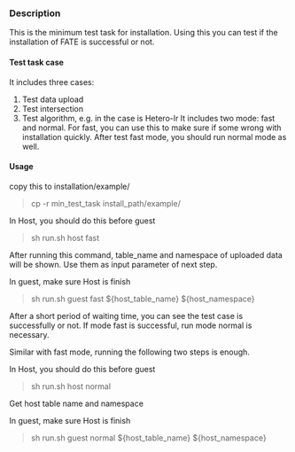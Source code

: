 ### Description
This is the minimum test task for installation. Using this you can test if the installation of FATE is successful or not.

#### Test task case
It includes three cases:
1. Test data upload
2. Test intersection
3. Test algorithm, e.g. in the case is Hetero-lr
It includes two mode: fast and normal. For fast, you can use this to make sure if some wrong with installation quickly. After test fast mode, you should run normal mode as well.

#### Usage
copy this to installation/example/
>  cp -r min_test_task install_path/example/

In Host, you should do this before guest
>sh run.sh host fast

After running this command, table_name and namespace of uploaded data will be shown. Use them as input parameter of next step.

In guest, make sure Host is finish
>sh run.sh guest fast ${host_table_name} ${host_namespace}

After a short period of waiting time, you can see the test case is successfully or not.
If mode fast is successful, run mode normal is necessary.

Similar with fast mode, running the following two steps is enough.

In Host, you should do this before guest
>sh run.sh host normal

Get host table name and namespace

In guest, make sure Host is finish
>sh run.sh guest normal ${host_table_name} ${host_namespace}